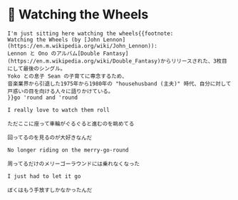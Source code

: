 # 🎠 Watching the Wheels

```admonish success title=""
I'm just sitting here watching the wheels{{footnote:
Watching the Wheels (by [John Lennon](https://en.m.wikipedia.org/wiki/John_Lennon)):
Lennon と Ono のアルバム[Double Fantasy](https://en.m.wikipedia.org/wiki/Double_Fantasy)からリリースされた、3枚目にして最後のシングル。
Yoko との息子 Sean の子育てに専念するため、
音楽業界から引退した1975年から1980年の "househusband (主夫)" 時代、自分に対して戸惑いの目を向ける人々に語りかけている。
}}go 'round and 'round

I really love to watch them roll

ただここに座って車輪がぐるぐると進むのを眺めてる

回ってるのを見るのが大好きなんだ
```

```admonish success title=""
No longer riding on the merry-go-round

周ってるだけのメリーゴーラウンドには乗れなくなった
```

```admonish success
I just had to let it go

ぼくはもう手放すしかなかったんだ
```

